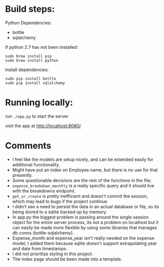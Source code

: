 # Build steps:
Python Dependencies:
- bottle
- sqlalchemy

If python 2.7 has not been installed:
```
sudo brew install pip
sudo brew install python
```
Install dependencies:
```
sudo pip install bottle
sudo pip install sqlalchemy
```

# Running locally:
run `./app.py` to start the server

visit the app at [http://localhost:8080/]()


# Comments
- I feel like the models are setup nicely, and can be extended easily for additional functionality. 
- Might have put an index on Employee.name, but there is no use for that presently.
- Some questionable decisions are the rest of the functions in the file;
- `expense_breakdown_monthly` is a really specific query and it should live with the breakdowns endpoint.
- `get_or_create` is pretty inefficient and doesn't commit the session, which may lead to bugs if the project continue.
- I didn't see a need to persist the data in an actual database or file, so its being stored to a sqlite backed up by memory.
- In app.py the biggest problem is passing around the single session object for the entire server process, its not a problem on localhost but it can easily be made more flexible by using some libraries that manages db conns (bottle-sqlalchemy). 
- Expense_month and expense_year isn't really needed on the expense model, I added them because sqlite doesn't support extrapolating year and date from timestamps.  
- I did not prioritize styling in this project.
- The index page should be been made into a template.
